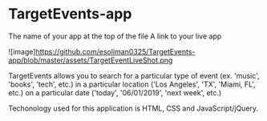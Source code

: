 # TargetEvents-app

The name of your app at the top of the file
A link to your live app

![image]https://github.com/esoliman0325/TargetEvents-app/blob/master/assets/TargetEventLiveShot.png

TargetEvents allows you to search for a particular type of event (ex. 'music', 'books', 'tech', etc.) in a particular location ('Los Angeles', 'TX', 'Miami, FL', etc.) on a particular date ('today', '06/01/2019', 'next week', etc.)

Techonology used for this application is HTML, CSS and JavaScript/jQuery.
